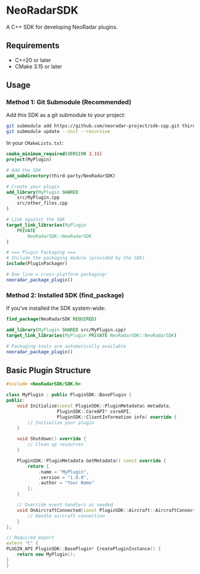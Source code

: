# NeoRadarSDK

A C++ SDK for developing NeoRadar plugins.

## Requirements

- C++20 or later
- CMake 3.15 or later

## Usage

### Method 1: Git Submodule (Recommended)

Add this SDK as a git submodule to your project:

```bash
git submodule add https://github.com/neoradar-project/sdk-cpp.git third-party/NeoRadarSDK
git submodule update --init --recursive
```

In your `CMakeLists.txt`:

```cmake
cmake_minimum_required(VERSION 3.15)
project(MyPlugin)

# Add the SDK
add_subdirectory(third-party/NeoRadarSDK)

# Create your plugin
add_library(MyPlugin SHARED
    src/MyPlugin.cpp
    src/other_files.cpp
)

# Link against the SDK
target_link_libraries(MyPlugin
    PRIVATE
        NeoRadarSDK::NeoRadarSDK
)

# === Plugin Packaging ===
# Include the packaging module (provided by the SDK)
include(PluginPackager)

# One line = cross-platform packaging!
neoradar_package_plugin()
```

### Method 2: Installed SDK (find_package)

If you've installed the SDK system-wide:

```cmake
find_package(NeoRadarSDK REQUIRED)

add_library(MyPlugin SHARED src/MyPlugin.cpp)
target_link_libraries(MyPlugin PRIVATE NeoRadarSDK::NeoRadarSDK)

# Packaging tools are automatically available
neoradar_package_plugin()
```

## Basic Plugin Structure

```cpp
#include <NeoRadarSDK/SDK.h>

class MyPlugin : public PluginSDK::BasePlugin {
public:
    void Initialize(const PluginSDK::PluginMetadata& metadata,
                   PluginSDK::CoreAPI* coreAPI,
                   PluginSDK::ClientInformation info) override {
        // Initialize your plugin
    }

    void Shutdown() override {
        // Clean up resources
    }

    PluginSDK::PluginMetadata GetMetadata() const override {
        return {
            .name = "MyPlugin",
            .version = "1.0.0",
            .author = "Your Name"
        };
    }

    // Override event handlers as needed
    void OnAircraftConnected(const PluginSDK::Aircraft::AircraftConnectedEvent* event) override {
        // Handle aircraft connection
    }
};

// Required export
extern "C" {
PLUGIN_API PluginSDK::BasePlugin* CreatePluginInstance() {
    return new MyPlugin();
}
}
```
